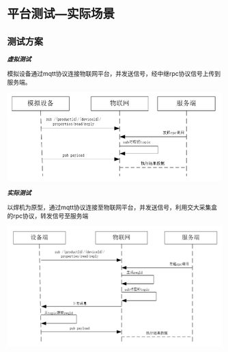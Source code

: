 # 平台测试—实际场景

## 测试方案

***虚拟测试***

模拟设备通过mqtt协议连接物联网平台，并发送信号，经中继rpc协议信号上传到服务端。

![image-20211104170532851](https://raw.githubusercontent.com/dxlab-123/typore/main/img/202209141550599.png)

***实际测试***

以焊机为原型，通过mqtt协议连接至物联网平台，并发送信号，利用交大采集盒的rpc协议，转发信号至服务端

![image-20211104165233003](https://raw.githubusercontent.com/dxlab-123/typore/main/img/202209141550092.png)

